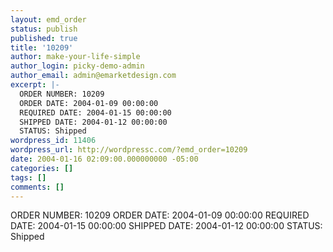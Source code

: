 ```yaml
---
layout: emd_order
status: publish
published: true
title: '10209'
author: make-your-life-simple
author_login: picky-demo-admin
author_email: admin@emarketdesign.com
excerpt: |-
  ORDER NUMBER: 10209
  ORDER DATE: 2004-01-09 00:00:00
  REQUIRED DATE: 2004-01-15 00:00:00
  SHIPPED DATE: 2004-01-12 00:00:00
  STATUS: Shipped
wordpress_id: 11406
wordpress_url: http://wordpressc.com/?emd_order=10209
date: 2004-01-16 02:09:00.000000000 -05:00
categories: []
tags: []
comments: []
---
```

ORDER NUMBER: 10209
ORDER DATE: 2004-01-09 00:00:00
REQUIRED DATE: 2004-01-15 00:00:00
SHIPPED DATE: 2004-01-12 00:00:00
STATUS: Shipped
